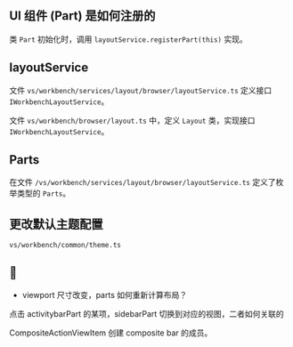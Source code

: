 ## UI 组件 (Part) 是如何注册的

类 `Part` 初始化时，调用 `layoutService.registerPart(this)` 实现。

## layoutService

文件 `vs/workbench/services/layout/browser/layoutService.ts` 定义接口 `IWorkbenchLayoutService`。

文件 `vs/workbench/browser/layout.ts` 中，定义 `Layout` 类，实现接口 `IWorkbenchLayoutService`。

## Parts

在文件 `/vs/workbench/services/layout/browser/layoutService.ts` 定义了枚举类型的 `Parts`。

## 更改默认主题配置

`vs/workbench/common/theme.ts`

## 🤔

- viewport 尺寸改变，parts 如何重新计算布局？

点击 activitybarPart 的某项，sidebarPart 切换到对应的视图，二者如何关联的

CompositeActionViewItem 创建 composite bar 的成员。
